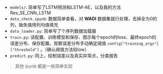 - `models/`: 简单写了LSTM预测和LSTM-AE，以及我的方法 Res_SE_CNN_LSTM
- `data_check.ipynb`: 数据简单查看，对 **WADI** 数据集就行处理，去掉全为0的列，缺失值用列均值填充
- `data_loader.py`: 简单写了个序列数据加载器
- `train.py`: 读配置、训练模型和保存、图示每个epoch的loss、最终epoch的误差分布、保存配置。观察误差分布手动确定阈值 `config["training_args"]["threshold"]` 。（确认阈值方法较low）
- `predict.py`: 同上，绘制误差以及真实异常点，分类报告

> 其他 ipynb 都是一些简单实验